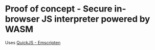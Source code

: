 # Proof of concept - Secure in-browser JS interpreter powered by WASM

Uses [QuickJS - Emscripten](https://github.com/justjake/quickjs-emscripten)